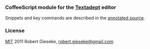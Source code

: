 ### CoffeeScript module for the [Textadept](http://code.google.com/p/textadept/) editor

Snippets and key commands are described in the
[annotated source](http://rgieseke.github.com/textadept-coffeescript/).

### License

[MIT](http://www.opensource.org/licenses/mit-license.php)
2011 Robert Gieseke, robert.gieseke@gmail.com
